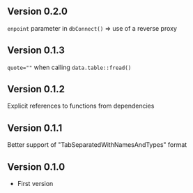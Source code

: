<!----------------------------------------------------------------------------->
<!----------------------------------------------------------------------------->
## Version 0.2.0
`enpoint` parameter in `dbConnect()` => use of a reverse proxy

<!----------------------------------------------------------------------------->
<!----------------------------------------------------------------------------->
## Version 0.1.3

`quote=""` when calling `data.table::fread()`

<!----------------------------------------------------------------------------->
<!----------------------------------------------------------------------------->
## Version 0.1.2

Explicit references to functions from dependencies


<!----------------------------------------------------------------------------->
<!----------------------------------------------------------------------------->
## Version 0.1.1

Better support of "TabSeparatedWithNamesAndTypes" format

<!----------------------------------------------------------------------------->
<!----------------------------------------------------------------------------->
## Version 0.1.0

- First version
